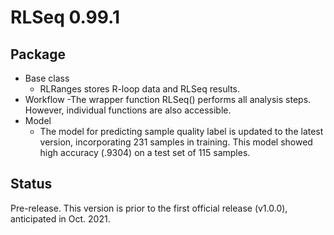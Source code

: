 # RLSeq 0.99.1

## Package

* Base class
  - RLRanges stores R-loop data and RLSeq results.
* Workflow
  -The wrapper function RLSeq() performs all analysis
  steps. However, individual functions are also accessible.
* Model
  - The model for predicting sample quality label is
  updated to the latest version, incorporating 231 samples
  in training. This model showed high accuracy (.9304) on a 
  test set of 115 samples. 

## Status

Pre-release. This version is prior to the first
official release (v1.0.0), anticipated in Oct. 2021.
